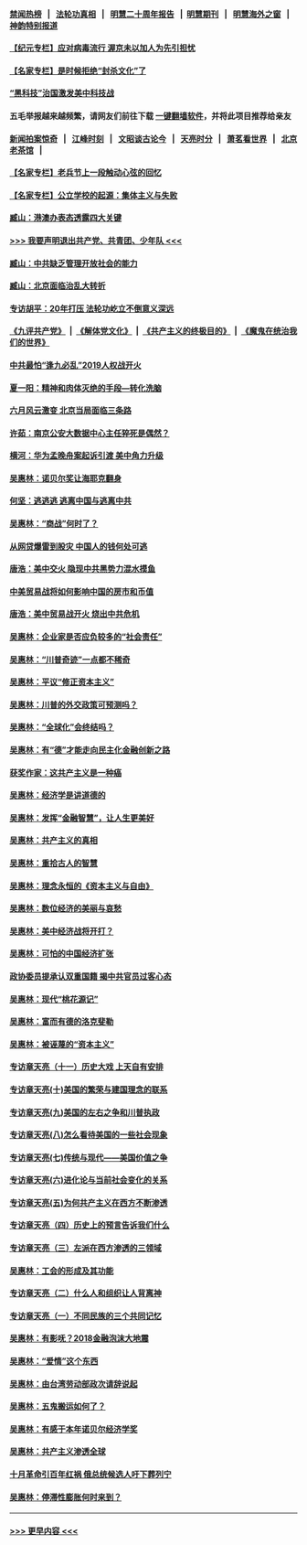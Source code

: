 #### [禁闻热榜](热点新闻.md?=0)  &nbsp;&nbsp;|&nbsp;&nbsp; [法轮功真相](https://github.com/gfw-breaker/truth/blob/master/README.md?=0) &nbsp;&nbsp;|&nbsp;&nbsp; [明慧二十周年报告](https://github.com/gfw-breaker/mh-reports/blob/master/README.md?=0) &nbsp;&nbsp;|&nbsp;&nbsp;[明慧期刊](https://github.com/gfw-breaker/mh-qikan) &nbsp;&nbsp;|&nbsp;&nbsp; [明慧海外之窗](https://github.com/gfw-breaker/mh-news/blob/master/README.md?=0) &nbsp;&nbsp;|&nbsp;&nbsp; [神韵特别报道](https://github.com/gfw-breaker/mh-news/blob/master/shenyun.md?=0)
#### [【纪元专栏】应对病毒流行 渥京未以加人为先引担忧](../pages/nsc423/n11875714.md?t=03031602) 
#### [【名家专栏】是时候拒绝“封杀文化”了](../pages/nsc423/n11814093.md?t=03031602) 
#### [“黑科技”治国激发美中科技战](../pages/nsc423/n11638056.md?t=03031602) 
#### 五毛举报越来越频繁，请网友们前往下载 [一键翻墙软件](https://github.com/gfw-breaker/ssr-accounts)，并将此项目推荐给亲友
#### [新闻拍案惊奇](https://github.com/gfw-breaker/banned-news/blob/master/pages/link4.md) &nbsp;&nbsp;|&nbsp;&nbsp; [江峰时刻](https://github.com/gfw-breaker/banned-news/blob/master/pages/link4.md) &nbsp;&nbsp;|&nbsp;&nbsp; [文昭谈古论今](https://github.com/gfw-breaker/banned-news/blob/master/pages/link4.md) &nbsp;&nbsp;|&nbsp;&nbsp; [天亮时分](https://github.com/gfw-breaker/banned-news/blob/master/pages/link4.md) &nbsp;&nbsp;|&nbsp;&nbsp; [萧茗看世界](https://github.com/gfw-breaker/banned-news/blob/master/pages/link4.md) &nbsp;&nbsp;|&nbsp;&nbsp; [北京老茶馆](https://github.com/gfw-breaker/banned-news/blob/master/pages/link4.md) &nbsp;&nbsp;|&nbsp;&nbsp; 
#### [【名家专栏】老兵节上一段触动心弦的回忆](../pages/nsc423/n11646016.md?t=03031602) 
#### [【名家专栏】公立学校的起源：集体主义与失败](../pages/nsc423/n11601833.md?t=03031602) 
#### [臧山：港澳办表态透露四大关键](../pages/nsc423/n11421628.md?t=03031602) 
#### [>>> 我要声明退出共产党、共青团、少年队 <<<](https://github.com/begood0513/goodnews/blob/master/quit/letter.md) 
#### [臧山：中共缺乏管理开放社会的能力](../pages/nsc423/n11407457.md?t=03031602) 
#### [臧山：北京面临治乱大转折](../pages/nsc423/n11406895.md?t=03031602) 
#### [专访胡平：20年打压 法轮功屹立不倒意义深远](../pages/nsc423/n11398800.md?t=03031602) 
#### [《九评共产党》](https://github.com/begood0513/9ping.md/blob/master/README.md) &nbsp;|&nbsp; [《解体党文化》](../../../../jtdwh.md/blob/master/README.md)  &nbsp;|&nbsp; [《共产主义的终极目的》](../../../../gczydzjmd.md/blob/master/README.md) &nbsp;|&nbsp; [《魔鬼在统治我们的世界》](../../../../mgztzwmdsj.md/blob/master/README.md) 
#### [中共最怕“逢九必乱”2019人权战开火](../pages/nsc423/n11385248.md?t=03031602) 
#### [夏一阳：精神和肉体灭绝的手段—转化洗脑](../pages/nsc423/n11368250.md?t=03031602) 
#### [六月风云激变 北京当局面临三条路](../pages/nsc423/n11313668.md?t=03031602) 
#### [许茹：南京公安大数据中心主任猝死是偶然？](../pages/nsc423/n11064744.md?t=03031602) 
#### [横河：华为孟晚舟案起诉引渡 美中角力升级](../pages/nsc423/n11027230.md?t=03031602) 
#### [吴惠林：诺贝尔奖让海耶克翻身](../pages/nsc423/n10890049.md?t=03031602) 
#### [何坚：逃逃逃 逃离中国与逃离中共](../pages/nsc423/n10592891.md?t=03031602) 
#### [吴惠林：“商战”何时了？](../pages/nsc423/n10573558.md?t=03031602) 
#### [从网贷爆雷到股灾 中国人的钱何处可逃](../pages/nsc423/n10572800.md?t=03031602) 
#### [唐浩：美中交火 隐现中共黑势力混水摸鱼](../pages/nsc423/n10544040.md?t=03031602) 
#### [中美贸易战将如何影响中国的房市和币值](../pages/nsc423/n10543697.md?t=03031602) 
#### [唐浩：美中贸易战开火 烧出中共危机](../pages/nsc423/n10540126.md?t=03031602) 
#### [吴惠林：企业家是否应负较多的“社会责任”](../pages/nsc423/n10535022.md?t=03031602) 
#### [吴惠林：“川普奇迹”一点都不稀奇](../pages/nsc423/n10512808.md?t=03031602) 
#### [吴惠林：平议“修正资本主义”](../pages/nsc423/n10495724.md?t=03031602) 
#### [吴惠林：川普的外交政策可预测吗？](../pages/nsc423/n10462387.md?t=03031602) 
#### [吴惠林：“全球化”会终结吗？](../pages/nsc423/n10452838.md?t=03031602) 
#### [吴惠林：有“德”才能走向民主化金融创新之路](../pages/nsc423/n10432292.md?t=03031602) 
#### [获奖作家：这共产主义是一种癌](../pages/nsc423/n10431541.md?t=03031602) 
#### [吴惠林：经济学是讲道德的](../pages/nsc423/n10398014.md?t=03031602) 
#### [吴惠林：发挥“金融智慧”，让人生更美好](../pages/nsc423/n10375019.md?t=03031602) 
#### [吴惠林：共产主义的真相](../pages/nsc423/n10351394.md?t=03031602) 
#### [吴惠林：重拾古人的智慧](../pages/nsc423/n10337691.md?t=03031602) 
#### [吴惠林：理念永恒的《资本主义与自由》](../pages/nsc423/n10316274.md?t=03031602) 
#### [吴惠林：数位经济的美丽与哀愁](../pages/nsc423/n10292946.md?t=03031602) 
#### [吴惠林：美中经济战将开打？](../pages/nsc423/n10258825.md?t=03031602) 
#### [吴惠林：可怕的中国经济扩张](../pages/nsc423/n10219147.md?t=03031602) 
#### [政协委员提承认双重国籍 揭中共官员过客心态](../pages/nsc423/n10208809.md?t=03031602) 
#### [吴惠林：现代“桃花源记”](../pages/nsc423/n10185234.md?t=03031602) 
#### [吴惠林：富而有德的洛克斐勒](../pages/nsc423/n10142264.md?t=03031602) 
#### [吴惠林：被诬蔑的“资本主义”](../pages/nsc423/n10124816.md?t=03031602) 
#### [专访章天亮（十一）历史大戏 上天自有安排](../pages/nsc423/n10094905.md?t=03031602) 
#### [专访章天亮(十)美国的繁荣与建国理念的联系](../pages/nsc423/n10094899.md?t=03031602) 
#### [专访章天亮(九)美国的左右之争和川普执政](../pages/nsc423/n10094889.md?t=03031602) 
#### [专访章天亮(八)怎么看待美国的一些社会现象](../pages/nsc423/n10094857.md?t=03031602) 
#### [专访章天亮(七)传统与现代——美国价值之争](../pages/nsc423/n10093140.md?t=03031602) 
#### [专访章天亮(六)进化论与当前社会变化的关系](../pages/nsc423/n10092036.md?t=03031602) 
#### [专访章天亮(五)为何共产主义在西方不断渗透](../pages/nsc423/n10083620.md?t=03031602) 
#### [专访章天亮（四）历史上的预言告诉我们什么](../pages/nsc423/n10083606.md?t=03031602) 
#### [专访章天亮（三）左派在西方渗透的三领域](../pages/nsc423/n10081115.md?t=03031602) 
#### [吴惠林：工会的形成及其功能](../pages/nsc423/n10080633.md?t=03031602) 
#### [专访章天亮（二）什么人和组织让人背离神](../pages/nsc423/n10076637.md?t=03031602) 
#### [专访章天亮（一）不同民族的三个共同记忆](../pages/nsc423/n10074188.md?t=03031602) 
#### [吴惠林：有影呒？2018金融泡沫大地震](../pages/nsc423/n10040534.md?t=03031602) 
#### [吴惠林：“爱情”这个东西](../pages/nsc423/n10019423.md?t=03031602) 
#### [吴惠林：由台湾劳动部政次请辞说起](../pages/nsc423/n9979679.md?t=03031602) 
#### [吴惠林：五鬼搬运如何了？](../pages/nsc423/n9925338.md?t=03031602) 
#### [吴惠林：有感于本年诺贝尔经济学奖](../pages/nsc423/n9871883.md?t=03031602) 
#### [吴惠林：共产主义渗透全球](../pages/nsc423/n9812748.md?t=03031602) 
#### [十月革命引百年红祸 俄总统候选人吁下葬列宁](../pages/nsc423/n9810182.md?t=03031602) 
#### [吴惠林：停滞性膨胀何时来到？](../pages/nsc423/n9764136.md?t=03031602) 

----
#### [ >>> 更早内容 <<< ](../indexes/nsc423-earlier.md)
